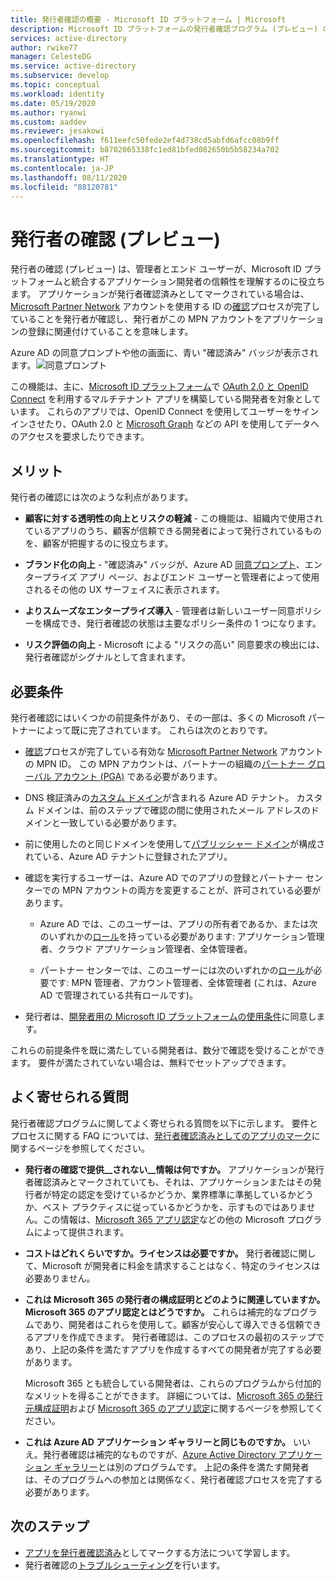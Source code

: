```yaml
---
title: 発行者確認の概要 - Microsoft ID プラットフォーム | Microsoft
description: Microsoft ID プラットフォームの発行者確認プログラム (プレビュー) の概要について説明します。 利点、プログラムの要件、よく寄せられる質問の一覧を示します。 アプリケーションが発行者確認済みとしてマークされている場合は、Microsoft Partner Network アカウントを使用する ID の確認プロセスが完了していることを発行者が確認し、発行者がこの MPN アカウントをアプリケーションの登録に関連付けていることを意味します。
services: active-directory
author: rwike77
manager: CelesteDG
ms.service: active-directory
ms.subservice: develop
ms.topic: conceptual
ms.workload: identity
ms.date: 05/19/2020
ms.author: ryanwi
ms.custom: aaddev
ms.reviewer: jesakowi
ms.openlocfilehash: f611eefc50fede2ef4d738cd5abfd6afcc08b9ff
ms.sourcegitcommit: b8702065338fc1ed81bfed082650b5b58234a702
ms.translationtype: HT
ms.contentlocale: ja-JP
ms.lasthandoff: 08/11/2020
ms.locfileid: "88120781"
---
```

# <a name="publisher-verification-preview"></a>発行者の確認 (プレビュー)

発行者の確認 (プレビュー) は、管理者とエンド ユーザーが、Microsoft ID プラットフォームと統合するアプリケーション開発者の信頼性を理解するのに役立ちます。 アプリケーションが発行者確認済みとしてマークされている場合は、[Microsoft Partner Network](https://partner.microsoft.com/membership) アカウントを使用する ID の[確認](/partner-center/verification-responses)プロセスが完了していることを発行者が確認し、発行者がこの MPN アカウントをアプリケーションの登録に関連付けていることを意味します。 

Azure AD の同意プロンプトや他の画面に、青い "確認済み" バッジが表示されます。![同意プロンプト](./media/publisher-verification-overview/consent-prompt.png)

この機能は、主に、[Microsoft ID プラットフォーム](v2-overview.md)で [OAuth 2.0 と OpenID Connect](active-directory-v2-protocols.md) を利用するマルチテナント アプリを構築している開発者を対象としています。 これらのアプリでは、OpenID Connect を使用してユーザーをサインインさせたり、OAuth 2.0 と [Microsoft Graph](https://developer.microsoft.com/graph/) などの API を使用してデータへのアクセスを要求したりできます。

## <a name="benefits"></a>メリット
発行者の確認には次のような利点があります。
- **顧客に対する透明性の向上とリスクの軽減** - この機能は、組織内で使用されているアプリのうち、顧客が信頼できる開発者によって発行されているものを、顧客が把握するのに役立ちます。 

- **ブランド化の向上** - "確認済み" バッジが、Azure AD [同意プロンプト](application-consent-experience.md)、エンタープライズ アプリ ページ、およびエンド ユーザーと管理者によって使用されるその他の UX サーフェイスに表示されます。 

- **よりスムーズなエンタープライズ導入** - 管理者は新しいユーザー同意ポリシーを構成でき、発行者確認の状態は主要なポリシー条件の 1 つになります。 

- **リスク評価の向上** - Microsoft による "リスクの高い" 同意要求の検出には、発行者確認がシグナルとして含まれます。 

## <a name="requirements"></a>必要条件
発行者確認にはいくつかの前提条件があり、その一部は、多くの Microsoft パートナーによって既に完了されています。 これらは次のとおりです。 

-  [確認](/partner-center/verification-responses)プロセスが完了している有効な [Microsoft Partner Network](https://partner.microsoft.com/membership) アカウントの MPN ID。 この MPN アカウントは、パートナーの組織の[パートナー グローバル アカウント (PGA)](/partner-center/account-structure#the-top-level-is-the-partner-global-account-pga) である必要があります。 

-  DNS 検証済みの[カスタム ドメイン](../fundamentals/add-custom-domain.md)が含まれる Azure AD テナント。 カスタム ドメインは、前のステップで確認の間に使用されたメール アドレスのドメインと一致している必要があります。 

-  前に使用したのと同じドメインを使用して[パブリッシャー ドメイン](howto-configure-publisher-domain.md)が構成されている、Azure AD テナントに登録されたアプリ。 

-  確認を実行するユーザーは、Azure AD でのアプリの登録とパートナー センターでの MPN アカウントの両方を変更することが、許可されている必要があります。 

    -  Azure AD では、このユーザーは、アプリの所有者であるか、または次のいずれかの[ロール](../users-groups-roles/directory-assign-admin-roles.md)を持っている必要があります: アプリケーション管理者、クラウド アプリケーション管理者、全体管理者。 

    -  パートナー センターでは、このユーザーには次のいずれかの[ロール](/partner-center/permissions-overview)が必要です: MPN 管理者、アカウント管理者、全体管理者 (これは、Azure AD で管理されている共有ロールです)。
    
-  発行者は、[開発者用の Microsoft ID プラットフォームの使用条件](/legal/microsoft-identity-platform/terms-of-use)に同意します。

これらの前提条件を既に満たしている開発者は、数分で確認を受けることができます。 要件が満たされていない場合は、無料でセットアップできます。 

## <a name="frequently-asked-questions"></a>よく寄せられる質問 
発行者確認プログラムに関してよく寄せられる質問を以下に示します。 要件とプロセスに関する FAQ については、[発行者確認済みとしてのアプリのマーク](mark-app-as-publisher-verified.md)に関するページを参照してください。

- **発行者の確認で提供__されない__情報は何ですか。**  アプリケーションが発行者確認済みとマークされていても、それは、アプリケーションまたはその発行者が特定の認定を受けているかどうか、業界標準に準拠しているかどうか、ベスト プラクティスに従っているかどうかを、示すものではありません。この情報は、[Microsoft 365 アプリ認定](/microsoft-365-app-certification/overview)などの他の Microsoft プログラムによって提供されます。

- **コストはどれくらいですか。ライセンスは必要ですか。** 発行者確認に関して、Microsoft が開発者に料金を請求することはなく、特定のライセンスは必要ありません。 

- **これは Microsoft 365 の発行者の構成証明とどのように関連していますか。Microsoft 365 のアプリ認定とはどうですか。** これらは補完的なプログラムであり、開発者はこれらを使用して。顧客が安心して導入できる信頼できるアプリを作成できます。 発行者確認は、このプロセスの最初のステップであり、上記の条件を満たすアプリを作成するすべての開発者が完了する必要があります。 

  Microsoft 365 とも統合している開発者は、これらのプログラムから付加的なメリットを得ることができます。 詳細については、[Microsoft 365 の発行元構成証明](/microsoft-365-app-certification/docs/attestation)および [Microsoft 365 のアプリ認定](/microsoft-365-app-certification/docs/certification)に関するページを参照してください。 

- **これは Azure AD アプリケーション ギャラリーと同じものですか。** いいえ。発行者確認は補完的なものですが、[Azure Active Directory アプリケーション ギャラリー](../azuread-dev/howto-app-gallery-listing.md)とは別のプログラムです。 上記の条件を満たす開発者は、そのプログラムへの参加とは関係なく、発行者確認プロセスを完了する必要があります。 

## <a name="next-steps"></a>次のステップ
* [アプリを発行者確認済み](mark-app-as-publisher-verified.md)としてマークする方法について学習します。
* 発行者確認の[トラブルシューティング](troubleshoot-publisher-verification.md)を行います。